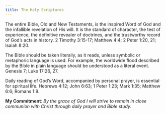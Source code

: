 ```yaml
---
title: The Holy Scriptures
---
```


The entire Bible, Old and New Testaments, is the inspired Word of God and the infallible revelation of His will. It is the standard of character, the test of experience, the definitive revealer of doctrines, and the trustworthy record of God’s acts in history. 2 Timothy 3:15-17; Matthew 4:4; 2 Peter 1:20, 21; Isaiah 8:20.

The Bible should be taken literally, as it reads, unless symbolic or metaphoric language is used. For example, the worldwide flood described by the Bible in plain language should be understood as a literal event. Genesis 7; Luke 17:26, 27.

Daily reading of God’s Word, accompanied by personal prayer, is essential for spiritual life. Hebrews 4:12; John 6:63; 1 Peter 1:23; Mark 1:35; Matthew 6:6; Romans 1:9.

**My Commitment**: _By the grace of God I will strive to remain in close communion with Christ through daily prayer and Bible study._